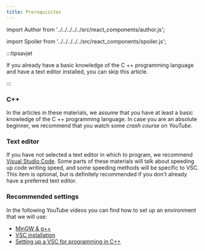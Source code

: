 ```yaml
---
title: Prerequisites
---
```


import Author from '../../../../../src/react_components/author.js';

import Spoiler from '../../../../../src/react_components/spoiler.js';

<Author authorName='Ivan Vlahov' githubUsername='vlahovivan'/>

:::tipsavjet

If you already have a basic knowledge of the C ++ programming language and have a text editor installed, you can skip this article.

:::

### C++

In the articles in these materials, we assume that you have at least a basic knowledge of the C ++ programming language. In case you are an absolute beginner, we recommend that you watch some _crash course_ on _YouTube_.

### Text editor

If you have not selected a text editor in which to program, we recommend [Visual Studio Code](https://code.visualstudio.com/). Some parts of these materials will talk about speeding up code writing speed, and some speeding methods will be specific to VSC. This item is optional, but is definitely recommended if you don't already have a preferred text editor.

### Recommended settings

In the following YouTube videos you can find how to set up an environment that we will use:
- [MinGW & g++](https://www.youtube.com/watch?v=guM4XS43m4I)
- [VSC installation](https://www.youtube.com/watch?v=JGsyJI8XG0Y)
- [Setting up a VSC for programming in C++](https://www.youtube.com/watch?v=77v-Poud_io)




